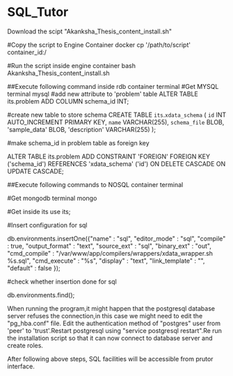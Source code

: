 # SQL_Tutor
Download the scipt "Akanksha_Thesis_content_install.sh"

#Copy the script to Engine Container
docker cp '/path/to/script' container_id:/

#Run the script inside engine container
bash Akanksha_Thesis_content_install.sh

##Execute following command inside rdb container terminal
#Get MYSQL terminal
mysql
#add new attribute to 'problem' table
ALTER TABLE its.problem
ADD COLUMN schema_id INT;

#create new table to store schema
CREATE TABLE `its`.`xdata_schema` (
  `id` INT AUTO_INCREMENT PRIMARY KEY,
  `name` VARCHAR(255),
  `schema_file` BLOB,
  'sample_data' BLOB,
  'description' VARCHAR(255)
);

#make schema_id in problem table as foreign key

ALTER TABLE its.problem
ADD CONSTRAINT 'FOREIGN'
FOREIGN KEY ('schema_id')
REFERENCES 'xdata_schema' ('id')
ON DELETE CASCADE
ON UPDATE CASCADE;


##Execute following commands to NOSQL container terminal

#Get mongodb terminal
mongo

#Get inside its 
use its;

#Insert configuration for sql

db.environments.insertOne({"name" : "sql", "editor_mode" : "sql", "compile" : true, "output_format" : "text", "source_ext" : "sql", "binary_ext" : "out", "cmd_compile" : "/var/www/app/compilers/wrappers/xdata_wrapper.sh %s.sql", "cmd_execute" : "%s", "display" : "text", "link_template" : "", "default" : false });

#check whether insertion done for sql

db.environments.find();

When running the program,it might happen that the postgresql database server refuses the connection,in this case we might need to edit the "pg_hba.conf" file. Edit the authentication method of
"postgres" user  from 'peer' to 'trust'.Restart postgresql using "service postgresql restart".Re run the installation script so that it can now connect to database server and create roles.

After following above steps, SQL facilities will be accessible from prutor interface.

